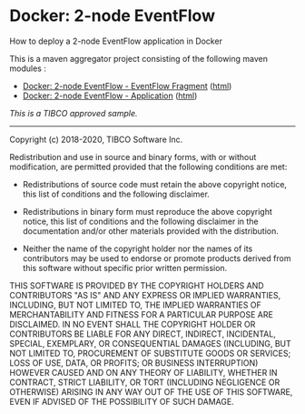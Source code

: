 # Docker: 2-node EventFlow

How to deploy a 2-node EventFlow application in Docker

This is a maven aggregator project consisting of the following maven modules :

* [Docker: 2-node EventFlow - EventFlow Fragment](ef-2node-ef/src/site/markdown/index.md) ([html](https://tibcosoftware.github.io/tibco-streaming-samples/10.5.0/docker/ef-2node/ef-2node-ef/))
* [Docker: 2-node EventFlow - Application](ef-2node-app/src/site/markdown/index.md) ([html](https://tibcosoftware.github.io/tibco-streaming-samples/10.5.0/docker/ef-2node/ef-2node-app/))

_This is a TIBCO approved sample._

---
Copyright (c) 2018-2020, TIBCO Software Inc.

Redistribution and use in source and binary forms, with or without
modification, are permitted provided that the following conditions are met:

* Redistributions of source code must retain the above copyright notice, this
  list of conditions and the following disclaimer.

* Redistributions in binary form must reproduce the above copyright notice,
  this list of conditions and the following disclaimer in the documentation
  and/or other materials provided with the distribution.

* Neither the name of the copyright holder nor the names of its
  contributors may be used to endorse or promote products derived from
  this software without specific prior written permission.

THIS SOFTWARE IS PROVIDED BY THE COPYRIGHT HOLDERS AND CONTRIBUTORS "AS IS"
AND ANY EXPRESS OR IMPLIED WARRANTIES, INCLUDING, BUT NOT LIMITED TO, THE
IMPLIED WARRANTIES OF MERCHANTABILITY AND FITNESS FOR A PARTICULAR PURPOSE ARE
DISCLAIMED. IN NO EVENT SHALL THE COPYRIGHT HOLDER OR CONTRIBUTORS BE LIABLE
FOR ANY DIRECT, INDIRECT, INCIDENTAL, SPECIAL, EXEMPLARY, OR CONSEQUENTIAL
DAMAGES (INCLUDING, BUT NOT LIMITED TO, PROCUREMENT OF SUBSTITUTE GOODS OR
SERVICES; LOSS OF USE, DATA, OR PROFITS; OR BUSINESS INTERRUPTION) HOWEVER
CAUSED AND ON ANY THEORY OF LIABILITY, WHETHER IN CONTRACT, STRICT LIABILITY,
OR TORT (INCLUDING NEGLIGENCE OR OTHERWISE) ARISING IN ANY WAY OUT OF THE USE
OF THIS SOFTWARE, EVEN IF ADVISED OF THE POSSIBILITY OF SUCH DAMAGE.
